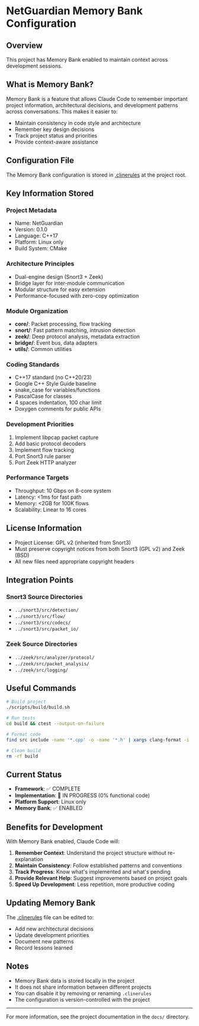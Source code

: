 # NetGuardian Memory Bank Configuration

## Overview

This project has Memory Bank enabled to maintain context across development sessions.

## What is Memory Bank?

Memory Bank is a feature that allows Claude Code to remember important project information, architectural decisions, and development patterns across conversations. This makes it easier to:

- Maintain consistency in code style and architecture
- Remember key design decisions
- Track project status and priorities
- Provide context-aware assistance

## Configuration File

The Memory Bank configuration is stored in [.clinerules](.clinerules) at the project root.

## Key Information Stored

### Project Metadata
- Name: NetGuardian
- Version: 0.1.0
- Language: C++17
- Platform: Linux only
- Build System: CMake

### Architecture Principles
- Dual-engine design (Snort3 + Zeek)
- Bridge layer for inter-module communication
- Modular structure for easy extension
- Performance-focused with zero-copy optimization

### Module Organization
- **core/**: Packet processing, flow tracking
- **snort/**: Fast pattern matching, intrusion detection
- **zeek/**: Deep protocol analysis, metadata extraction
- **bridge/**: Event bus, data adapters
- **utils/**: Common utilities

### Coding Standards
- C++17 standard (no C++20/23)
- Google C++ Style Guide baseline
- snake_case for variables/functions
- PascalCase for classes
- 4 spaces indentation, 100 char limit
- Doxygen comments for public APIs

### Development Priorities
1. Implement libpcap packet capture
2. Add basic protocol decoders
3. Implement flow tracking
4. Port Snort3 rule parser
5. Port Zeek HTTP analyzer

### Performance Targets
- Throughput: 10 Gbps on 8-core system
- Latency: <1ms for fast path
- Memory: <2GB for 100K flows
- Scalability: Linear to 16 cores

## License Information

- Project License: GPL v2 (inherited from Snort3)
- Must preserve copyright notices from both Snort3 (GPL v2) and Zeek (BSD)
- All new files need appropriate copyright headers

## Integration Points

### Snort3 Source Directories
- `../snort3/src/detection/`
- `../snort3/src/flow/`
- `../snort3/src/codecs/`
- `../snort3/src/packet_io/`

### Zeek Source Directories
- `../zeek/src/analyzer/protocol/`
- `../zeek/src/packet_analysis/`
- `../zeek/src/logging/`

## Useful Commands

```bash
# Build project
./scripts/build/build.sh

# Run tests
cd build && ctest --output-on-failure

# Format code
find src include -name '*.cpp' -o -name '*.h' | xargs clang-format -i

# Clean build
rm -rf build
```

## Current Status

- **Framework**: ✅ COMPLETE
- **Implementation**: 🚧 IN PROGRESS (0% functional code)
- **Platform Support**: Linux only
- **Memory Bank**: ✅ ENABLED

## Benefits for Development

With Memory Bank enabled, Claude Code will:

1. **Remember Context**: Understand the project structure without re-explanation
2. **Maintain Consistency**: Follow established patterns and conventions
3. **Track Progress**: Know what's implemented and what's pending
4. **Provide Relevant Help**: Suggest improvements based on project goals
5. **Speed Up Development**: Less repetition, more productive coding

## Updating Memory Bank

The [.clinerules](.clinerules) file can be edited to:
- Add new architectural decisions
- Update development priorities
- Document new patterns
- Record lessons learned

## Notes

- Memory Bank data is stored locally in the project
- It does not share information between different projects
- You can disable it by removing or renaming `.clinerules`
- The configuration is version-controlled with the project

---

For more information, see the project documentation in the `docs/` directory.
